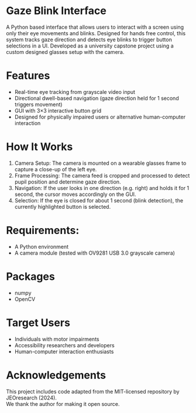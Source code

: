 # Gaze Blink Interface

A Python based interface that allows users to interact with a screen using only their eye movements and blinks. Designed for hands free control, this system tracks gaze direction and detects eye blinks to trigger button selections in a UI. Developed as a university capstone project using a custom designed glasses setup with the camera.

# Features

* Real-time eye tracking from grayscale video input
* Directional dwell-based navigation (gaze direction held for 1 second triggers movement)
* GUI with 3×3 interactive button grid
* Designed for physically impaired users or alternative human-computer interaction

# How It Works

1. Camera Setup: The camera is mounted on a wearable glasses frame to capture a close-up of the left eye.
2. Frame Processing: The camera feed is cropped and processed to detect pupil position and determine gaze direction.
3. Navigation: If the user looks in one direction (e.g. right) and holds it for 1 second, the cursor moves accordingly on the GUI.
4. Selection: If the eye is closed for about 1 second (blink detection), the currently highlighted button is selected.

# Requirements:

* A Python environment
* A camera module (tested with OV9281 USB 3.0 grayscale camera)

# Packages

* numpy
* OpenCV
  
# Target Users

* Individuals with motor impairments
* Accessibility researchers and developers
* Human-computer interaction enthusiasts

# Acknowledgements

This project includes code adapted from the MIT-licensed repository by JEOresearch (2024).  
We thank the author for making it open source.
